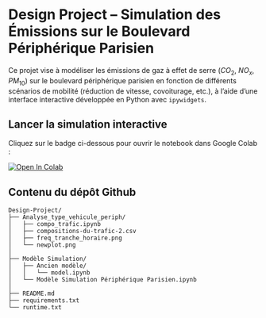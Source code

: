 # Design Project – Simulation des Émissions sur le Boulevard Périphérique Parisien

Ce projet vise à modéliser les émissions de gaz à effet de serre ($CO_2$, $NO_x$, $PM_{10}$) sur le boulevard périphérique parisien en fonction de différents scénarios de mobilité (réduction de vitesse, covoiturage, etc.), à l’aide d’une interface interactive développée en Python avec `ipywidgets`.

## Lancer la simulation interactive

Cliquez sur le badge ci-dessous pour ouvrir le notebook dans Google Colab :

[![Open In Colab](https://colab.research.google.com/assets/colab-badge.svg)](https://colab.research.google.com/github/qgaillar/Design-Project/blob/main/Modele_Simulation/Modele_Simulation_Peripherique_Parisien.ipynb)

## Contenu du dépôt Github

```
Design-Project/
├── Analyse_type_vehicule_periph/
│   ├── compo_trafic.ipynb
│   ├── compositions-du-trafic-2.csv
│   ├── freq_tranche_horaire.png
│   └── newplot.png
│
├── Modèle Simulation/
│   ├── Ancien modèle/
│   │   └── model.ipynb
│   └── Modèle Simulation Périphérique Parisien.ipynb
│
├── README.md
├── requirements.txt
└── runtime.txt
```